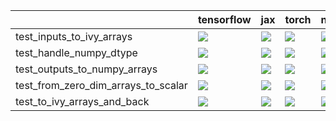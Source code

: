 |                                     | tensorflow                                                                                                                                                                             | jax                                                                                                                                                                                    | torch                                                                                                                                                                                  | numpy                                                                                                                                                                                  |
|:------------------------------------|:---------------------------------------------------------------------------------------------------------------------------------------------------------------------------------------|:---------------------------------------------------------------------------------------------------------------------------------------------------------------------------------------|:---------------------------------------------------------------------------------------------------------------------------------------------------------------------------------------|:---------------------------------------------------------------------------------------------------------------------------------------------------------------------------------------|
| test_inputs_to_ivy_arrays           | <a href="https://github.com/unifyai/ivy/actions/runs/3971772982/jobs/6809024838" rel="noopener noreferrer" target="_blank"><img src=https://img.shields.io/badge/-success-success></a> | <a href="https://github.com/unifyai/ivy/actions/runs/3971772982/jobs/6809024838" rel="noopener noreferrer" target="_blank"><img src=https://img.shields.io/badge/-success-success></a> | <a href="https://github.com/unifyai/ivy/actions/runs/3971772982/jobs/6809024838" rel="noopener noreferrer" target="_blank"><img src=https://img.shields.io/badge/-success-success></a> | <a href="https://github.com/unifyai/ivy/actions/runs/3971772982/jobs/6809024838" rel="noopener noreferrer" target="_blank"><img src=https://img.shields.io/badge/-failure-red></a>     |
| test_handle_numpy_dtype             | <a href="https://github.com/unifyai/ivy/actions/runs/3971772982/jobs/6809024838" rel="noopener noreferrer" target="_blank"><img src=https://img.shields.io/badge/-success-success></a> | <a href="https://github.com/unifyai/ivy/actions/runs/3971772982/jobs/6809024838" rel="noopener noreferrer" target="_blank"><img src=https://img.shields.io/badge/-success-success></a> | <a href="https://github.com/unifyai/ivy/actions/runs/3971772982/jobs/6809024838" rel="noopener noreferrer" target="_blank"><img src=https://img.shields.io/badge/-success-success></a> | <a href="https://github.com/unifyai/ivy/actions/runs/3971772982/jobs/6809024838" rel="noopener noreferrer" target="_blank"><img src=https://img.shields.io/badge/-success-success></a> |
| test_outputs_to_numpy_arrays        | <a href="https://github.com/unifyai/ivy/actions/runs/3971772982/jobs/6809024838" rel="noopener noreferrer" target="_blank"><img src=https://img.shields.io/badge/-success-success></a> | <a href="https://github.com/unifyai/ivy/actions/runs/3971772982/jobs/6809024838" rel="noopener noreferrer" target="_blank"><img src=https://img.shields.io/badge/-success-success></a> | <a href="https://github.com/unifyai/ivy/actions/runs/3971772982/jobs/6809024838" rel="noopener noreferrer" target="_blank"><img src=https://img.shields.io/badge/-success-success></a> | <a href="https://github.com/unifyai/ivy/actions/runs/3971772982/jobs/6809024838" rel="noopener noreferrer" target="_blank"><img src=https://img.shields.io/badge/-success-success></a> |
| test_from_zero_dim_arrays_to_scalar | <a href="https://github.com/unifyai/ivy/actions/runs/3971772982/jobs/6809024838" rel="noopener noreferrer" target="_blank"><img src=https://img.shields.io/badge/-success-success></a> | <a href="https://github.com/unifyai/ivy/actions/runs/3971772982/jobs/6809024838" rel="noopener noreferrer" target="_blank"><img src=https://img.shields.io/badge/-success-success></a> | <a href="https://github.com/unifyai/ivy/actions/runs/3971772982/jobs/6809024838" rel="noopener noreferrer" target="_blank"><img src=https://img.shields.io/badge/-success-success></a> | <a href="https://github.com/unifyai/ivy/actions/runs/3971772982/jobs/6809024838" rel="noopener noreferrer" target="_blank"><img src=https://img.shields.io/badge/-success-success></a> |
| test_to_ivy_arrays_and_back         | <a href="https://github.com/unifyai/ivy/actions/runs/3971772982/jobs/6809024838" rel="noopener noreferrer" target="_blank"><img src=https://img.shields.io/badge/-success-success></a> | <a href="https://github.com/unifyai/ivy/actions/runs/3971772982/jobs/6809024838" rel="noopener noreferrer" target="_blank"><img src=https://img.shields.io/badge/-success-success></a> | <a href="https://github.com/unifyai/ivy/actions/runs/3971772982/jobs/6809024838" rel="noopener noreferrer" target="_blank"><img src=https://img.shields.io/badge/-success-success></a> | <a href="https://github.com/unifyai/ivy/actions/runs/3971772982/jobs/6809024838" rel="noopener noreferrer" target="_blank"><img src=https://img.shields.io/badge/-failure-red></a>     |